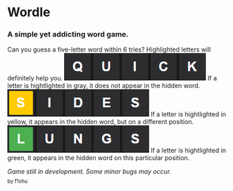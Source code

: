 # Wordle
### A simple yet addicting word game.
Can you guess a five-letter word within 6 tries? Highlighted letters will definitely help you. 
![ENG1](ENG1.png) 
If a letter is hightlighted in gray, it does not appear in the hidden word.
![ENG2](ENG2.png) 
If a letter is hightlighted in yellow, it appears in the hidden word, but on a different position.
![ENG3](ENG3.png) 
If a letter is hightlighted in green, it appears in the hidden word on this particular position.
 
*Game still in development. Some minor bugs may occur.*  
<sub>by f1shu</sub>